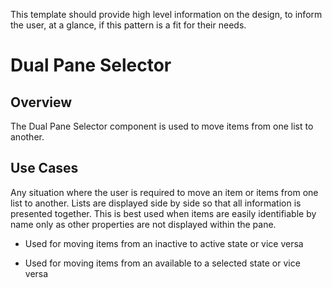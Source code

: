 This template should provide high level information on the design, to inform the user, at a glance, if this pattern is a fit for their needs.

# Dual Pane Selector


## Overview

The Dual Pane Selector component is used to move items from one list to another.


## Use Cases

Any situation where the user is required to move an item or items from one list to another. Lists are displayed side by side so that all information is presented together. This is best used when items are easily identifiable by name only as other properties are not displayed within the pane.

* Used for moving items from an inactive to active state or vice versa

* Used for moving items from an available to a selected state or vice versa
